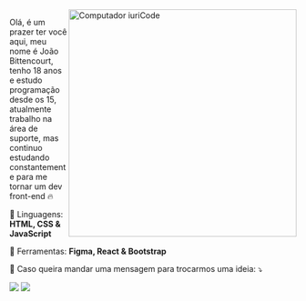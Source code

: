 <img src="https://raw.githubusercontent.com/MicaelliMedeiros/micaellimedeiros/master/image/computer-illustration.png" min-width="400px" max-width="400px" width="400px" align="right" alt="Computador iuriCode">

<p align="left"> 
  Olá, é um prazer ter você aqui, meu nome é João Bittencourt, tenho 18 anos e estudo programação desde os 15, atualmente trabalho na área de suporte, mas continuo estudando constantemente para me tornar um dev front-end 🔥
</p>

<p align="left">
  🦄 Linguagens: <strong> HTML, CSS & JavaScript </strong>
</p>

<p align="left">
  💼 Ferramentas: <strong> Figma, React & Bootstrap </strong>
</p>

<p align="left">
  💌 Caso queira mandar uma mensagem para trocarmos uma ideia: ⤵️
</p>

<p align="left">
  <a href="#" alt="Gmail">
  <img src="https://img.shields.io/badge/-Gmail-FF0000?style=flat-square&labelColor=FF0000&logo=gmail&logoColor=white&link=[MEU-EMAIL](https://mail.google.com/mail/joaobittencourtd3v@gmail.com)" /></a>

  <a href="#" alt="Linkedin">
  <img src="https://img.shields.io/badge/-Linkedin-0e76a8?style=flat-square&logo=Linkedin&logoColor=white&link=https://www.linkedin.com/in/jo%C3%A3o-bittencourt-644371253/" /></a>
